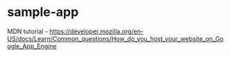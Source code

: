 # sample-app
MDN tutorial - https://developer.mozilla.org/en-US/docs/Learn/Common_questions/How_do_you_host_your_website_on_Google_App_Engine
